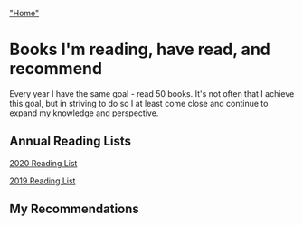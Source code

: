 ["Home"](https://github.com/pchodakowski/my-favorite-things)
# Books I'm reading, have read, and recommend

Every year I have the same goal - read 50 books. It's not often that I achieve this goal, but in striving to do so I at least come close and continue to expand my knowledge and perspective.

## Annual Reading Lists

[2020 Reading List](/book-lists/2020-reading.md)

[2019 Reading List](/book-lists/2019-reading.md)

## My Recommendations

